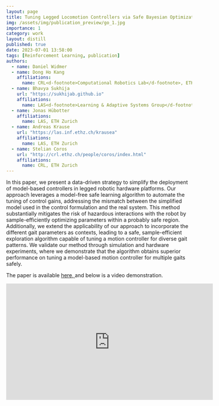 ```yaml
---
layout: page
title: Tuning Legged Locomotion Controllers via Safe Bayesian Optimization
img: /assets/img/publication_preview/go_1.jpg
importance: 1
category: work
layout: distill
published: true
date: 2023-07-01 13:58:00
tags: [Reinforcement Learning, publication]
authors:
  - name: Daniel Widmer
  - name: Dong Ho Kang
    affiliations:
      name: CRL<d-footnote>Computational Robotics Lab</d-footnote>, ETH Zurich
  - name: Bhavya Sukhija
    url: "https://sukhijab.github.io"
    affiliations:
      name: LAS<d-footnote>Learning & Adaptive Systems Group</d-footnote> & CRL, ETH Zurich
  - name: Jonas Hübotter
    affiliations:
      name: LAS, ETH Zurich
  - name: Andreas Krause
    url: "https://las.inf.ethz.ch/krausea"
    affiliations:
      name: LAS, ETH Zurich
  - name: Stelian Coros
    url: "http://crl.ethz.ch/people/coros/index.html"
    affiliations:
      name: CRL, ETH Zurich
---
```


In this paper, we present a data-driven strategy to simplify the deployment of
model-based controllers in legged robotic hardware platforms. Our approach
leverages a model-free safe learning algorithm to automate the tuning of control
gains, addressing the mismatch between the simplified model used in the control
formulation and the real system. This method substantially mitigates the risk of
hazardous interactions with the robot by sample-efficiently optimizing parameters
within a probably safe region. Additionally, we extend the applicability of our
approach to incorporate the different gait parameters as contexts, leading to a safe,
sample-efficient exploration algorithm capable of tuning a motion controller for
diverse gait patterns. We validate our method through simulation and hardware
experiments, where we demonstrate that the algorithm obtains superior performance
on tuning a model-based motion controller for multiple gaits safely.


The paper is available <a href="https://arxiv.org/pdf/2306.07092.pdf"> here, </a> and below is a video demonstration.

<iframe width="560" height="315" src="https://www.youtube.com/embed/pceHWpFr3ng" title="YouTube video player" frameborder="0" allow="accelerometer; autoplay; clipboard-write; encrypted-media; gyroscope; picture-in-picture; web-share" allowfullscreen></iframe>



